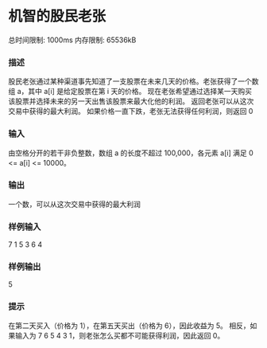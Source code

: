 # 机智的股民老张

总时间限制: 1000ms 内存限制: 65536kB

### 描述

股民老张通过某种渠道事先知道了一支股票在未来几天的价格。老张获得了一个数组 a，其中 a[i] 是给定股票在第 i 天的价格。
现在老张希望通过选择某一天购买该股票并选择未来的另一天出售该股票来最大化他的利润。
返回老张可以从这次交易中获得的最大利润。 如果价格一直下跌，老张无法获得任何利润，则返回 0

### 输入

由空格分开的若干非负整数，数组 a 的长度不超过 100,000，各元素 a[i] 满足 0 <= a[i] <= 10000。

### 输出

一个数，可以从这次交易中获得的最大利润<br>

### 样例输入

7 1 5 3 6 4

### 样例输出

5

### 提示

在第二天买入（价格为 1），在第五天买出（价格为 6），因此收益为 5。
相反，如果输入为 7 6 5 4 3 1，则老张怎么买都不可能获得利润，因此返回 0。

